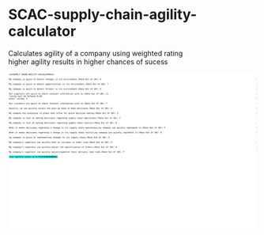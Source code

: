# SCAC-supply-chain-agility-calculator

Calculates agility of a company using weighted rating<br />
higher agility results in higher chances of sucess

![Alt text](/ScreenShot.png?raw=true "ScreenShot")
